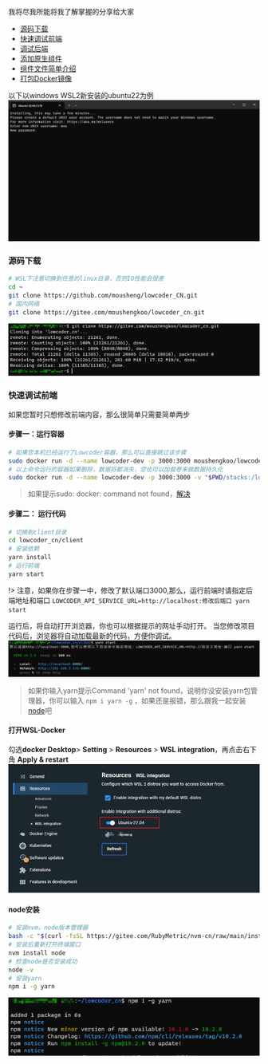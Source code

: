 
我将尽我所能将我了解掌握的分享给大家

* [源码下载](#源码下载)
* [快速调试前端](#快速调试前端)
* [调试后端](developer/debugBackendCode.md)
* [添加原生组件](developer/addComponent.md)
* [组件文件简单介绍](developer/component-file.md)
* [打包Docker镜像](developer/build-image.md)

以下以windows WSL2新安装的ubuntu22为例
![Alt text](../assets/image2.png)
### 源码下载

```bash
# WSL下注意切换到任意的linux目录，否则IO性能会很差
cd ~
git clone https://github.com/mousheng/lowcoder_CN.git
# 国内网络
git clone https://gitee.com/moushengkoo/lowcoder_cn.git

```
![Alt text](../assets/image-7.png)

### 快速调试前端

如果您暂时只想修改前端内容，那么很简单只需要简单两步
#### 步骤一：运行容器

```bash
# 如果您本机已经运行了Lowcoder容器，那么可以直接跳过该步骤
sudo docker run -d --name lowcoder-dev -p 3000:3000 moushengkoo/lowcoder_cn:latest
# 以上命令运行的容器如果删除，数据将都消失，您也可以加载卷来做数据持久化
sudo docker run -d --name lowcoder-dev -p 3000:3000 -v "$PWD/stacks:/lowcoder-stacks" moushengkoo/lowcoder_cn:latest
```
> 如果提示sudo: docker: command not found，[解决](#打开wsl-docker)

#### 步骤二： 运行代码

```bash
# 切换到client目录
cd lowcoder_cn/client
# 安装依赖
yarn install
# 运行前端
yarn start
```
!> 注意，如果你在步骤一中，修改了默认端口3000,那么，运行前端时请指定后端地址和端口 `LOWCODER_API_SERVICE_URL=http://localhost:修改后端口 yarn start`

运行后，将自动打开浏览器，你也可以根据提示的网址手动打开。
当您修改项目代码后，浏览器将自动加载最新的代码，方便你调试。
![Alt text](../assets/image-9.png)

> 如果你输入yarn提示Command 'yarn' not found，说明你没安装yarn包管理器，你可以输入 `npm i yarn -g` ，如果还是报错，那么跟我一起安装[node](#node安装)吧

#### 打开WSL-Docker
勾选**docker Desktop**> **Setting** > **Resources** > **WSL integration**，再点击右下角 **Apply & restart**
 ![Alt text](../assets/image-8.png)
#### node安装

```bash
# 安装nvm，node版本管理器
bash -c "$(curl -fsSL https://gitee.com/RubyMetric/nvm-cn/raw/main/install.sh)"
# 安装后重新打开终端窗口
nvm install node
# 检查node是否安装成功
node -v
# 安装yarn
npm i -g yarn
```
![Alt text](../assets/image-10.png)

